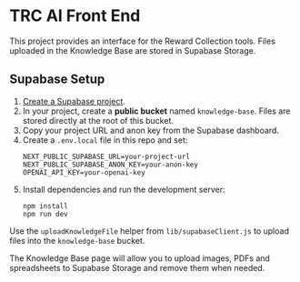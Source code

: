 # TRC AI Front End

This project provides an interface for the Reward Collection tools. Files uploaded in the Knowledge Base are stored in Supabase Storage.

## Supabase Setup

1. [Create a Supabase project](https://supabase.com/).
2. In your project, create a **public bucket** named `knowledge-base`. Files are stored directly at the root of this bucket.
3. Copy your project URL and anon key from the Supabase dashboard.
4. Create a `.env.local` file in this repo and set:
   ```
   NEXT_PUBLIC_SUPABASE_URL=your-project-url
   NEXT_PUBLIC_SUPABASE_ANON_KEY=your-anon-key
   OPENAI_API_KEY=your-openai-key
   ```
5. Install dependencies and run the development server:
   ```
   npm install
   npm run dev
   ```

Use the `uploadKnowledgeFile` helper from `lib/supabaseClient.js` to upload files into the `knowledge-base` bucket.

The Knowledge Base page will allow you to upload images, PDFs and spreadsheets to Supabase Storage and remove them when needed.
